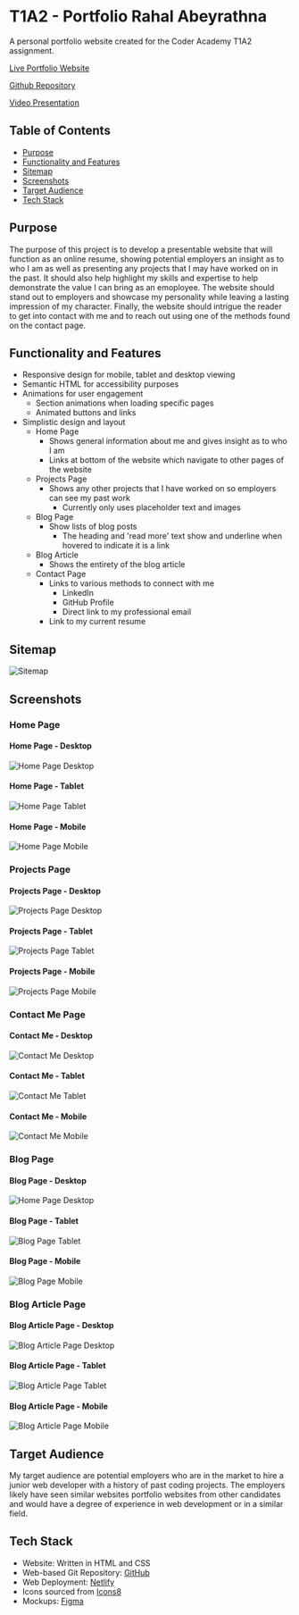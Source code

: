 # T1A2 - Portfolio Rahal Abeyrathna

A personal portfolio website created for the Coder Academy T1A2 assignment.

[Live Portfolio Website](https://portfolio.rabeyrathna.com)

[Github Repository](https://github.com/RAbeyrathna/T1A2-Portfolio)

[Video Presentation](https://youtu.be/XlShEg-wZRQ)

## Table of Contents

- [Purpose](#purpose)
- [Functionality and Features](#functionality-and-features)
- [Sitemap](#sitemap)
- [Screenshots](#screenshots)
- [Target Audience](#target-audience)
- [Tech Stack](#tech-stack)

## Purpose

The purpose of this project is to develop a presentable website that will function as an online resume, showing potential employers an insight as to who I am as well as presenting any projects that I may have worked on in the past. It should also help highlight my skills and expertise to help demonstrate the value I can bring as an emoployee. The website should stand out to employers and showcase my personality while leaving a lasting impression of my character. Finally, the website should intrigue the reader to get into contact with me and to reach out using one of the methods found on the contact page.

## Functionality and Features

- Responsive design for mobile, tablet and desktop viewing
- Semantic HTML for accessibility purposes
- Animations for user engagement
  - Section animations when loading specific pages
  - Animated buttons and links
- Simplistic design and layout
  - Home Page
    - Shows general information about me and gives insight as to who I am
    - Links at bottom of the website which navigate to other pages of the website
  - Projects Page
    - Shows any other projects that I have worked on so employers can see my past work
      - Currently only uses placeholder text and images
  - Blog Page
    - Show lists of blog posts
      - The heading and 'read more' text show and underline when hovered to indicate it is a link
  - Blog Article
    - Shows the entirety of the blog article
  - Contact Page
    - Links to various methods to connect with me
      - LinkedIn
      - GitHub Profile
      - Direct link to my professional email
    - Link to my current resume

## Sitemap

![Sitemap](docs/Sitemap.png "Sitemap")

## Screenshots

### Home Page

#### Home Page - Desktop

![Home Page Desktop](docs/Screenshots/Desktop/home-page-desktop.png "Home Page Desktop")

#### Home Page - Tablet

![Home Page Tablet](docs/Screenshots/Tablet/home-page-tablet.png "Home Page Tablet")

#### Home Page - Mobile

![Home Page Mobile](docs/Screenshots/Mobile/home-page-mobile.png "Home Page Mobile")

### Projects Page

#### Projects Page - Desktop

![Projects Page Desktop](docs/Screenshots/Desktop/projects-page-desktop.png "Projects Page Desktop")

#### Projects Page - Tablet

![Projects Page Tablet](docs/Screenshots/Tablet/projects-page-tablet.png "Projects Page Tablet")

#### Projects Page - Mobile

![Projects Page Mobile](docs/Screenshots/Mobile/projects-page-mobile.png "Projects Page Mobile")

### Contact Me Page

#### Contact Me - Desktop

![Contact Me Desktop](docs/Screenshots/Desktop/contact-page-desktop.png "Contact Me Desktop")

#### Contact Me - Tablet

![Contact Me Tablet](docs/Screenshots/Tablet/contact-page-tablet.png "Contact Me Tablet")

#### Contact Me - Mobile

![Contact Me Mobile](docs/Screenshots/Mobile/contact-page-mobile.png "Contact Me Mobile")

### Blog Page

#### Blog Page - Desktop

![Home Page Desktop](docs/Screenshots/Desktop/blog-page-desktop.png "Blog Page Desktop")

#### Blog Page - Tablet

![Blog Page Tablet](docs/Screenshots/Tablet/blog-page-tablet.png "Blog Page Tablet")

#### Blog Page - Mobile

![Blog Page Mobile](docs/Screenshots/Mobile/blog-page-mobile.png "Blog Page Mobile")

### Blog Article Page

#### Blog Article Page - Desktop

![Blog Article Page Desktop](docs/Screenshots/Desktop/blog-article-desktop.png "Blog Article Page Desktop")

#### Blog Article Page - Tablet

![Blog Article Page Tablet](docs/Screenshots/Tablet/blog-article-tablet.png "Blog Article Page Tablet")

#### Blog Article Page - Mobile

![Blog Article Page Mobile](docs/Screenshots/Mobile/blog-article-mobile.png "Blog Article Page Mobile")

## Target Audience

My target audience are potential employers who are in the market to hire a junior web developer with a history of past coding projects. The employers likely have seen similar websites portfolio websites from other candidates and would have a degree of experience in web development or in a similar field.

## Tech Stack

- Website: Written in HTML and CSS
- Web-based Git Repository: [GitHub](https://app.diagrams.net/)
- Web Deployment: [Netlify](https://app.netlify.com/)
- Icons sourced from [Icons8](https://icons8.com/)
- Mockups: [Figma](https://www.figma.com/)